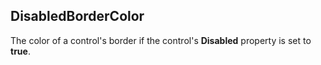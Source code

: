 ## DisabledBorderColor ##
The color of a control's border if the control's **Disabled** property is set to **true**.
